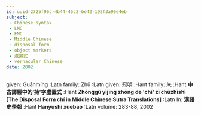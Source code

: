 ```yaml
---
id: uuid-2725f96c-4b44-45c2-be42-192f3a90e4eb
subject: 
 - Chinese syntax
 - LMC
 - EMC
 - Middle Chinese
 - disposal form
 - object markers
 - 處置式
 - vernacular Chinese
date: 2002
---
```


given: Guānmíng :Latn
family: Zhū :Latn
given: 冠明 :Hant
family: 朱 :Hant
**中古譯經中的‘持’字處置式** :Hant
**Zhōnggǔ yìjīng zhōng de 'chí' zì chùzhìshì [The Disposal Form chí in Middle Chinese Sutra Translations]** :Latn
In: 
**漢語史學報** :Hant
**Hanyushi xuebao** :Latn
volume: 283-88, 2002